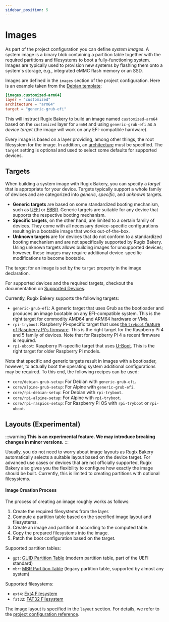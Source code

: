 ```yaml
---
sidebar_position: 5
---
```


# Images

As part of the project configuration you can define _system images_. A system image is a binary blob containing a partition table together with the required partitions and filesystems to boot a fully-functioning system. Images are typically used to provision new systems by flashing them onto a system's storage, e.g., integrated eMMC flash memory or an SSD.

Images are defined in the `images` section of the project configuration. Here is an example taken from the [Debian template](https://github.com/silitics/rugpi/tree/main/bakery/templates/debian-grub-efi):

```toml
[images.customized-arm64]
layer = "customized"
architecture = "arm64"
target = "generic-grub-efi"
```

This will instruct Rugix Bakery to build an image named `customized-arm64` based on the `customized` layer for `arm64` and using `generic-grub-efi` as a _device target_ (the image will work on any EFI-compatible hardware). 

Every image is based on a layer providing, among other things, the root filesystem for the image. In addition, an [architecture](./#architectures) must be specified. The `target` setting is optional and used to select some defaults for supported devices.


## Targets

When building a system image with Rugix Bakery, you can specify a *target* that is appropriate for your device. Targets typically support a whole family of devices and are categorized into *generic*, *specific*, and *unknown* targets.

- **Generic targets** are based on some standardized booting mechanism, such as [UEFI](https://en.wikipedia.org/wiki/UEFI) or [EBBR](https://github.com/ARM-software/ebbr).
Generic targets are suitable for any device that supports the respective booting mechanism.
- **Specific targets**, on the other hand, are limited to a certain family of devices.
They come with all necessary device-specific configurations resulting in a bootable image that works out-of-the-box.
- **Unknown targets** are for devices that do not conform to a standardized booting mechanism and are not specifically supported by Rugix Bakery. Using unknown targets allows building images for unsupported devices; however, these images may require additional device-specific modifications to become bootable.

The target for an image is set by the `target` property in the image declaration.

For supported devices and the required targets, checkout the documentation on [Supported Devices](/devices).

Currently, Rugix Bakery supports the following targets:

- `generic-grub-efi`: A generic target that uses Grub as the bootloader and produces an image bootable on any EFI-compatible system.
This is the right target for commodity AMD64 and ARM64 hardware or VMs.
- `rpi-tryboot`: Raspberry Pi-specific target that uses [the `tryboot` feature of Raspberry Pi's firmware](https://www.raspberrypi.com/documentation/computers/config_txt.html#example-update-flow-for-ab-booting).
This is the right target for the Raspberry Pi 4 and 5 family of devices.
Note that for Raspberry Pi 4 a recent firmware is required.
- `rpi-uboot`: Raspberry Pi-specific target that uses [U-Boot](https://docs.u-boot.org/en/latest/).
This is the right target for older Raspberry Pi models.

Note that specific and generic targets result in images with a bootloader, however, to actually boot the operating system additional configurations may be required.
To this end, the following recipes can be used:

- `core/debian-grub-setup`: For Debian with `generic-grub-efi`.
- `core/alpine-grub-setup`: For Alpine with `generic-grub-efi`.
- `core/rpi-debian-setup`: For Debian with `rpi-tryboot`.
- `core/rpi-alpine-setup`: For Alpine with `rpi-tryboot`.
- `core/rpi-raspios-setup`: For Raspberry Pi OS with `rpi-tryboot` or `rpi-uboot`.

## Layouts (Experimental)

:::warning
**This is an experimental feature. We may introduce breaking changes in minor versions.**
:::

Usually, you do not need to worry about image layouts as Rugix Bakery automatically selects a suitable layout based on the device target.
For advanced use cases or devices that are not officially supported, Rugix Bakery also gives you the flexibility to configure how exactly the image should be built.
Currently, this is limited to creating partitions with optional filesystems.

#### Image Creation Process

The process of creating an image roughly works as follows:

1. Create the required filesystems from the layer.
2. Compute a partition table based on the specified image layout and filesystems.
3. Create an image and partition it according to the computed table.
4. Copy the prepared filesystems into the image.
5. Patch the boot configuration based on the target.

Supported partition tables:
- `gpt`: [GUID Partition Table](https://en.wikipedia.org/wiki/GUID_Partition_Table) (modern partition table, part of the UEFI standard)
- `mbr`: [MBR Partition Table](https://en.wikipedia.org/wiki/Master_boot_record) (legacy partition table, supported by almost any system)

Supported filesystems:
- `ext4`: [Ext4 Filesystem](https://en.wikipedia.org/wiki/Ext4)
- `fat32`: [FAT32 Filesystem](https://en.wikipedia.org/wiki/File_Allocation_Table)

The image layout is specified in the `layout` section. For details, we refer to the [project configuration reference](./projects.mdx#project-configuration).